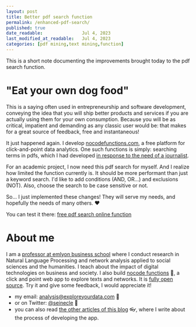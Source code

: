 ```yaml
---
layout: post
title: Better pdf search function
permalink: /enhanced-pdf-search/
published: true
date_readable:               Jul 4, 2023
last_modified_at_readable:   Jul 4, 2023
categories: [pdf mining,text mining,function]
---
```


This is a short note documenting the improvements brought today to the pdf search function. 

# "Eat your own dog food"

This is a saying often used in entrepreneurship and software development, conveying the idea that you will ship better products and services if you are actually using them for your own consumption.
Because you will be as critical, impatient and demanding as any classic user would be: that makes for a great source of feedback, free and instantaneous!

It just happened again.
I develop [nocodefunctions.com](https://nocodefunctions.com), a free platform for click-and-point data analytics.
One such functions is simply: searching terms in pdfs, which I had developed [in response to the need of a journalist](https://nocodefunctions.com/blog/pdf-matcher-tool-for-journalists/).

For an academic project, I now need this pdf search for myself.
And I realize how limited the function currently is.
It should be more performant than just a keyword search.
I'd like to add conditions (AND, OR...) and exclusions (NOT).
Also, choose the search to be case sensitive or not.

So... I just implemented these changes! They will serve my needs, and hopefully the needs of many others. ❤️

You can test it there: [free pdf search online function](https://nocodefunctions.com/pdfmatcher/pdf_matcher_tool.html)

# About me
I am a [professor at emlyon business school](https://www.linkedin.com/in/levallois/) where I conduct research in Natural Language Processing and network analysis applied to social sciences and the humanities. I teach about the impact of digital technologies on business and society. I also  build [nocode functions](https://nocodefunctions.com) 🔎, a click and point web app to explore texts and networks. It is [fully open source](https://github.com/seinecle/nocodefunctions). Try it and give some feedback, I would appreciate it!

* my email: [analysis@exploreyourdata.com](mailto:analysis@exploreyourdata.com) 📧
* or on Twitter: [@seinecle](https://twitter.com/seinecle) 📱
* you can also read [the other articles of this blog](https://nocodefunctions.com/blog) 👓, where I write about the process of developing the app.

